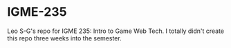 # IGME-235
Leo S-G's repo for IGME 235: Intro to Game Web Tech. I totally didn't create this repo three weeks into the semester.
